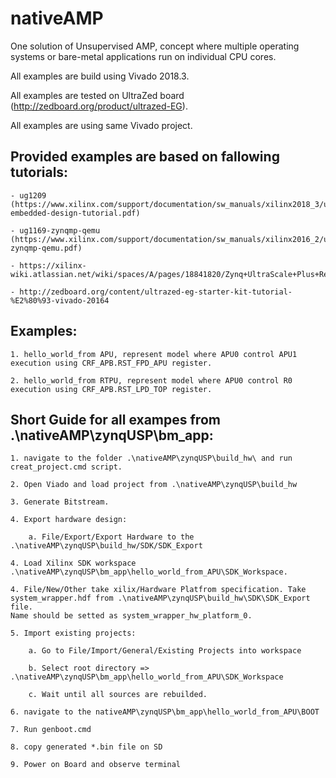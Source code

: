 # nativeAMP
One solution of Unsupervised AMP, concept where multiple operating systems or bare-metal applications run on individual CPU cores.


All examples are build using Vivado 2018.3.

All examples are tested on UltraZed board (http://zedboard.org/product/ultrazed-EG).

All examples are using same Vivado project.

## Provided examples are based on fallowing tutorials:

    - ug1209 (https://www.xilinx.com/support/documentation/sw_manuals/xilinx2018_3/ug1209-embedded-design-tutorial.pdf)

    - ug1169-zynqmp-qemu (https://www.xilinx.com/support/documentation/sw_manuals/xilinx2016_2/ug1169-zynqmp-qemu.pdf)

    - https://xilinx-wiki.atlassian.net/wiki/spaces/A/pages/18841820/Zynq+UltraScale+Plus+Restart+solution

    - http://zedboard.org/content/ultrazed-eg-starter-kit-tutorial-%E2%80%93-vivado-20164

## Examples:

    1. hello_world_from APU, represent model where APU0 control APU1 execution using CRF_APB.RST_FPD_APU register.

    2. hello_world_from RTPU, represent model where APU0 control R0 execution using CRF_APB.RST_LPD_TOP register.

## Short Guide for all exampes from .\nativeAMP\zynqUSP\bm_app:

    1. navigate to the folder .\nativeAMP\zynqUSP\build_hw\ and run creat_project.cmd script. 

    2. Open Viado and load project from .\nativeAMP\zynqUSP\build_hw

    3. Generate Bitstream.

    4. Export hardware design:

        a. File/Export/Export Hardware to the .\nativeAMP\zynqUSP\build_hw/SDK/SDK_Export

    4. Load Xilinx SDK workspace .\nativeAMP\zynqUSP\bm_app\hello_world_from_APU\SDK_Workspace.

    4. File/New/Other take xilix/Hardware Platfrom specification. Take system_wrapper.hdf from .\nativeAMP\zynqUSP\build_hw\SDK\SDK_Export file. 
    Name should be setted as system_wrapper_hw_platform_0.

    5. Import existing projects:

        a. Go to File/Import/General/Existing Projects into workspace

        b. Select root directory => .\nativeAMP\zynqUSP\bm_app\hello_world_from_APU\SDK_Workspace

        c. Wait until all sources are rebuilded.

    6. navigate to the nativeAMP\zynqUSP\bm_app\hello_world_from_APU\BOOT

    7. Run genboot.cmd 

    8. copy generated *.bin file on SD

    9. Power on Board and observe terminal

